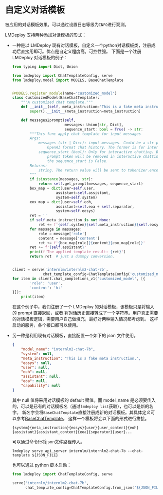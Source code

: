 # 自定义对话模板

被应用的对话模板效果，可以通过设置日志等级为`INFO`进行观测。

LMDeploy 支持两种添加对话模板的形式：

- 一种是以 LMDeploy 现有对话模板，自定义一个python对话模板类，注册成功后直接用即可。优点是自定义程度高，可控性强。
  下面是一个注册 LMDeploy 对话模板的例子：

  ```python
  from typing import Dict, Union

  from lmdeploy import ChatTemplateConfig, serve
  from lmdeploy.model import MODELS, BaseChatTemplate


  @MODELS.register_module(name='customized_model')
  class CustomizedModel(BaseChatTemplate):
      """A customized chat template."""
      def __init__(self, meta_instruction='This is a fake meta instruction.'):
          super().__init__(meta_instruction=meta_instruction)

      def messages2prompt(self,
                          messages: Union[str, Dict],
                          sequence_start: bool = True) -> str:
          """This func apply chat template for input messages
          Args:
              messages (str | Dict): input messages. Could be a str prompt or
                  OpenAI format chat history. The former is for interactive chat.
              sequence_start (bool): Only for interactive chatting. Begin of the
                  prompt token will be removed in interactive chatting when
                  the sequence_start is False.
          Returns:
              string. The return value will be sent to tokenizer.encode directly.
          """
          if isinstance(messages, str):
              return self.get_prompt(messages, sequence_start)
          box_map = dict(user=self.user,
                      assistant=self.assistant,
                      system=self.system)
          eox_map = dict(user=self.eoh,
                      assistant=self.eoa + self.separator,
                      system=self.eosys)
          ret = ''
          if self.meta_instruction is not None:
              ret += f'{self.system}{self.meta_instruction}{self.eosys}'
          for message in messages:
              role = message['role']
              content = message['content']
              ret += f'{box_map[role]}{content}{eox_map[role]}'
          ret += f'{self.assistant}'
          print(f'The applied template result: {ret}')
          return ret  # just a dummpy conversion.


  client = serve('internlm/internlm2-chat-7b',
                chat_template_config=ChatTemplateConfig('customized_model'))
  for item in client.chat_completions_v1('customized_model', [{
          'role': 'user',
          'content': 'hi'
  }]):
      print(item)
  ```

  在这个例子中，我们注册了一个 LMDeploy 的对话模板，该模板只是将输入的 prompt 直接返回，或者
  将对话历史直接转成了一个字符串。用户真正需要的对话模板逻辑，需要用户自己做填充，最好对两种输入情况都考虑到。
  这样启动的服务，各个接口都可以使用。

- 另一种是利用现有对话模板，直接配置一个如下的 json 文件使用。

  ```json
  {
      "model_name": "internlm2-chat-7b",
      "system": null,
      "meta_instruction": "This is a fake meta instruction.",
      "eosys": null,
      "user": null,
      "eoh": null,
      "assistant": null,
      "eoa": null,
      "capability": null
  }
  ```

  其中 null 值将采用对话模板的 default 赋值。而 model_name 是必须要传入的，可以是已有的对话模板名（通过`lmdeploy list`获取），也可以是新的名字。
  新名字会将`BaseChatTemplate`直接注册成新的对话模板。其具体定义可以参考[BaseChatTemplate](https://github.com/InternLM/lmdeploy/blob/24bd4b9ab6a15b3952e62bcfc72eaba03bce9dcb/lmdeploy/model.py#L113-L188)。
  这样一个模板将会以下面的形式进行拼接。

  ```
  {system}{meta_instruction}{eosys}{user}{user_content}{eoh}{assistant}{assistant_content}{eoa}{separator}{user}...
  ```

  可以通过命令行将json文件路径传入。

  ```shell
  lmdeploy serve api_server internlm/internlm2-chat-7b --chat-template ${JSON_FILE}
  ```

  也可以通过 python 脚本启动：

  ```python
  from lmdeploy import ChatTemplateConfig, serve

  serve('internlm/internlm2-chat-7b',
        chat_template_config=ChatTemplateConfig.from_json('${JSON_FILE}'))
  ```
